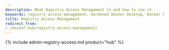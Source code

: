 ```yaml
---
description: What Registry Access Management is and how to use it
keywords: registry access management, Hardened Docker Desktop, Docker Desktop, images, Docker Hub
title: Registry Access Management
redirect_from: 
- /docker-hub/registry-access-management/
---
```


{% include admin-registry-access.md product="hub" %}